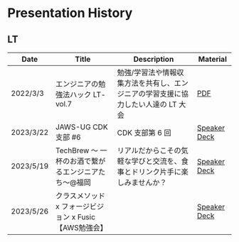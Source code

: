 # Presentation History

## LT

| Date      | Title                              | Description                                                                       | Material                                                    |
| --------- | ---------------------------------- | --------------------------------------------------------------------------------- | ----------------------------------------------------------- |
| 2022/3/3  | エンジニアの勉強法ハック LT- vol.7 | 勉強/学習法や情報収集方法を共有し、エンジニアの学習支援に協力したい人達の LT 大会 | [PDF](../presentation/materials/20220303_studyhack_lt7.pdf) |
| 2023/3/22 | JAWS-UG CDK 支部 #6                | CDK 支部第 6 回| [Speaker Deck](https://speakerdeck.com/bun913/mata-cdkjie-wei-no-shi-jie-wosuo-metesimatuta)  |
| 2023/5/19 | TechBrew 〜 一杯のお酒で繋がるエンジニアたち〜@福岡  | リアルだからこその気軽な学びと交流を、食事とドリンク片手に楽しみませんか？| [Speaker Deck](https://speakerdeck.com/bun913/zhou-rikaqiang-sukitexian-shi-tao-bi-teosshuo-dong-shi-metajie-guo)  |
| 2023/5/26 | クラスメソッド x フォージビジョン x Fusic【AWS勉強会】  | | [Speaker Deck](https://speakerdeck.com/bun913/awsniguan-suruosshuo-dong-dede-tagong-xian-madenobi-woyue-erukotu)  |
